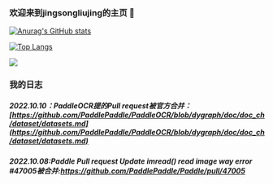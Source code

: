 ### 欢迎来到jingsongliujing的主页 👋

<!--
**jingsongliujing/jingsongliujing** is a ✨ _special_ ✨ repository because its `README.md` (this file) appears on your GitHub profile.

Here are some ideas to get you started:

- 🔭 I’m currently working on ...
- 🌱 I’m currently learning ...
- 👯 I’m looking to collaborate on ...
- 🤔 I’m looking for help with ...
- 💬 Ask me about ...
- 📫 How to reach me: ...
- 😄 Pronouns: ...
- ⚡ Fun fact: ...
-->
[![Anurag's GitHub stats](https://github-readme-stats.vercel.app/api?username=jingsongliujing)](https://github.com/anuraghazra/github-readme-stats)

<!-- ![Anurag's GitHub stats](https://github-readme-stats.vercel.app/api?username=jingsongliujing&show_icons=true&theme=radical) -->

[![Top Langs](https://github-readme-stats.vercel.app/api/top-langs/?username=jingsongliujing&layout=compact)](https://github.com/anuraghazra/github-readme-stats)

![](./profile-3d-contrib/profile-season-animate.svg)


### 我的日志
##### 2022.10.10：PaddleOCR提的Pull request被官方合并：[https://github.com/PaddlePaddle/PaddleOCR/blob/dygraph/doc/doc_ch/dataset/datasets.md](https://github.com/PaddlePaddle/PaddleOCR/blob/dygraph/doc/doc_ch/dataset/datasets.md)

##### 2022.10.08:Paddle Pull request Update imread() read image way error #47005被合并:https://github.com/PaddlePaddle/Paddle/pull/47005
